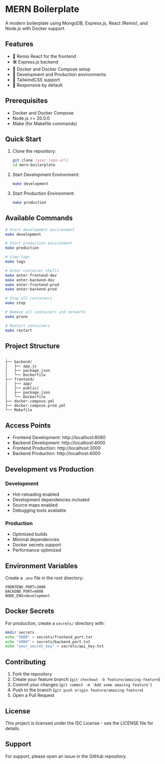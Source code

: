 # MERN Boilerplate

A modern boilerplate using MongoDB, Express.js, React (Remix), and Node.js with Docker support.

## Features

- 🚀 Remix React for the frontend
- 🛠 Express.js backend
- 🐳 Docker and Docker Compose setup
- 🔄 Development and Production environments
- 🎨 TailwindCSS support
- 📱 Responsive by default

## Prerequisites

- Docker and Docker Compose
- Node.js >= 20.0.0
- Make (for Makefile commands)

## Quick Start

1. Clone the repository:
   ```bash
   git clone [your-repo-url]
   cd mern-boilerplate
   ```

2. Start Development Environment:
   ```bash
   make development
   ```

3. Start Production Environment:
   ```bash
   make production
   ```

## Available Commands

```bash
# Start development environment
make development

# Start production environment
make production

# View logs
make logs

# Enter container shells
make enter-frontend-dev
make enter-backend-dev
make enter-frontend-prod
make enter-backend-prod

# Stop all containers
make stop

# Remove all containers and networks
make prune

# Restart containers
make restart
```

## Project Structure

```
.
├── backend/
│   ├── app.js
│   ├── package.json
│   └── Dockerfile
├── frontend/
│   ├── app/
│   ├── public/
│   ├── package.json
│   └── Dockerfile
├── docker-compose.yml
├── docker-compose.prod.yml
└── Makefile
```

## Access Points

- Frontend Development: http://localhost:8080
- Backend Development: http://localhost:4000
- Frontend Production: http://localhost:3000
- Backend Production: http://localhost:4000

## Development vs Production

### Development
- Hot-reloading enabled
- Development dependencies included
- Source maps enabled
- Debugging tools available

### Production
- Optimized builds
- Minimal dependencies
- Docker secrets support
- Performance optimized

## Environment Variables

Create a `.env` file in the root directory:

```env
FRONTEND_PORT=3000
BACKEND_PORT=4000
NODE_ENV=development
```

## Docker Secrets

For production, create a `secrets/` directory with:

```bash
mkdir secrets
echo "3000" > secrets/frontend_port.txt
echo "4000" > secrets/backend_port.txt
echo "your_secret_key" > secrets/api_key.txt
```

## Contributing

1. Fork the repository
2. Create your feature branch (`git checkout -b feature/amazing-feature`)
3. Commit your changes (`git commit -m 'Add some amazing feature'`)
4. Push to the branch (`git push origin feature/amazing-feature`)
5. Open a Pull Request

## License

This project is licensed under the ISC License - see the LICENSE file for details.

## Support

For support, please open an issue in the GitHub repository.